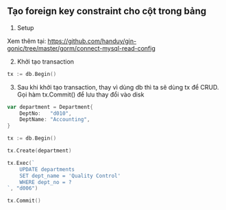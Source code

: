 ## Tạo foreign key constraint cho cột trong bảng

1. Setup

Xem thêm tại: https://github.com/handuy/gin-gonic/tree/master/gorm/connect-mysql-read-config

2. Khởi tạo transaction

```go
tx := db.Begin()
```

3. Sau khi khởi tạo transaction, thay vì dùng db thì ta sẽ dùng tx để CRUD. Gọi hàm tx.Commit() để lưu 
thay đổi vào disk

```go
var department = Department{
	DeptNo:   "d010",
	DeptName: "Accounting",
}

tx := db.Begin()

tx.Create(department)

tx.Exec(`
	UPDATE departments
	SET dept_name = 'Quality Control'
	WHERE dept_no = ?
`, "d006")

tx.Commit()
```